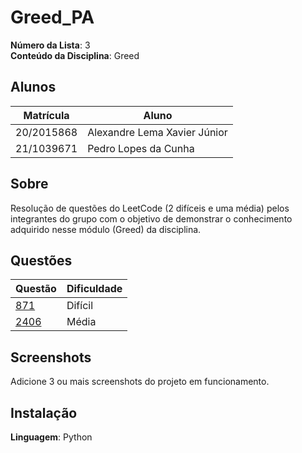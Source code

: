 # Greed_PA

**Número da Lista**: 3<br>
**Conteúdo da Disciplina**: Greed<br>

## Alunos
|Matrícula | Aluno |
| -- | -- |
| 20/2015868 |  Alexandre Lema Xavier Júnior |
| 21/1039671  |  Pedro Lopes da Cunha |

## Sobre 
Resolução de questões do LeetCode (2 difíceis e uma média) pelos integrantes do grupo com o objetivo de demonstrar o conhecimento adquirido nesse módulo (Greed) da disciplina.

## Questões

|Questão | Dificuldade |
| -- | -- |
| [871](https://leetcode.com/problems/minimum-number-of-refueling-stops/description/) |   Difícil |
| [2406](https://leetcode.com/problems/divide-intervals-into-minimum-number-of-groups/description/)  |  Média |

## Screenshots
Adicione 3 ou mais screenshots do projeto em funcionamento.

## Instalação 
**Linguagem**: Python<br>




